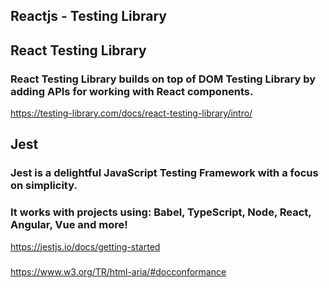 ## Reactjs - Testing Library

## React Testing Library

### React Testing Library builds on top of DOM Testing Library by adding APIs for working with React components.

https://testing-library.com/docs/react-testing-library/intro/

## Jest

### Jest is a delightful JavaScript Testing Framework with a focus on simplicity.

### It works with projects using: Babel, TypeScript, Node, React, Angular, Vue and more!

https://jestjs.io/docs/getting-started

###

https://www.w3.org/TR/html-aria/#docconformance
